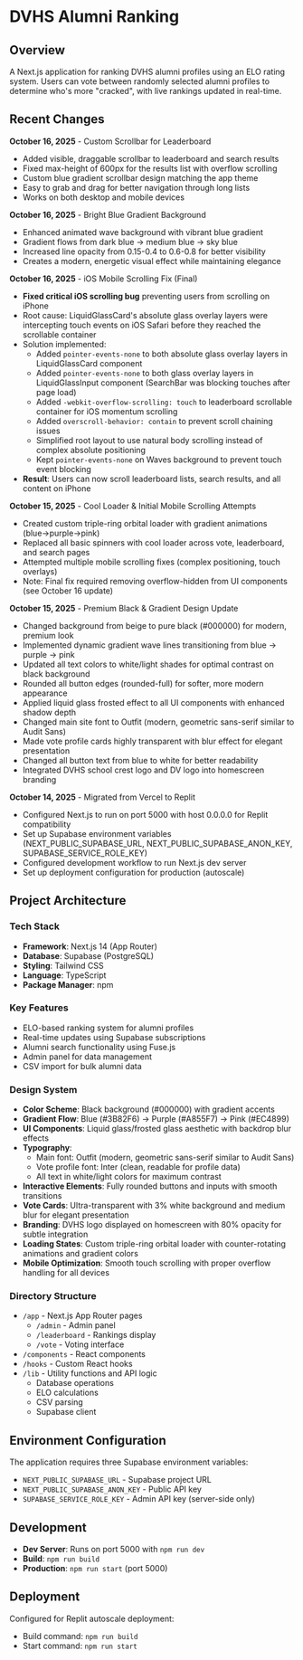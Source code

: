 # DVHS Alumni Ranking

## Overview
A Next.js application for ranking DVHS alumni profiles using an ELO rating system. Users can vote between randomly selected alumni profiles to determine who's more "cracked", with live rankings updated in real-time.

## Recent Changes
**October 16, 2025** - Custom Scrollbar for Leaderboard
- Added visible, draggable scrollbar to leaderboard and search results
- Fixed max-height of 600px for the results list with overflow scrolling
- Custom blue gradient scrollbar design matching the app theme
- Easy to grab and drag for better navigation through long lists
- Works on both desktop and mobile devices

**October 16, 2025** - Bright Blue Gradient Background
- Enhanced animated wave background with vibrant blue gradient
- Gradient flows from dark blue → medium blue → sky blue
- Increased line opacity from 0.15-0.4 to 0.6-0.8 for better visibility
- Creates a modern, energetic visual effect while maintaining elegance

**October 16, 2025** - iOS Mobile Scrolling Fix (Final)
- **Fixed critical iOS scrolling bug** preventing users from scrolling on iPhone
- Root cause: LiquidGlassCard's absolute glass overlay layers were intercepting touch events on iOS Safari before they reached the scrollable container
- Solution implemented:
  - Added `pointer-events-none` to both absolute glass overlay layers in LiquidGlassCard component
  - Added `pointer-events-none` to both glass overlay layers in LiquidGlassInput component (SearchBar was blocking touches after page load)
  - Added `-webkit-overflow-scrolling: touch` to leaderboard scrollable container for iOS momentum scrolling
  - Added `overscroll-behavior: contain` to prevent scroll chaining issues
  - Simplified root layout to use natural body scrolling instead of complex absolute positioning
  - Kept `pointer-events-none` on Waves background to prevent touch event blocking
- **Result**: Users can now scroll leaderboard lists, search results, and all content on iPhone

**October 15, 2025** - Cool Loader & Initial Mobile Scrolling Attempts
- Created custom triple-ring orbital loader with gradient animations (blue→purple→pink)
- Replaced all basic spinners with cool loader across vote, leaderboard, and search pages
- Attempted multiple mobile scrolling fixes (complex positioning, touch overlays)
- Note: Final fix required removing overflow-hidden from UI components (see October 16 update)

**October 15, 2025** - Premium Black & Gradient Design Update
- Changed background from beige to pure black (#000000) for modern, premium look
- Implemented dynamic gradient wave lines transitioning from blue → purple → pink
- Updated all text colors to white/light shades for optimal contrast on black background
- Rounded all button edges (rounded-full) for softer, more modern appearance
- Applied liquid glass frosted effect to all UI components with enhanced shadow depth
- Changed main site font to Outfit (modern, geometric sans-serif similar to Audit Sans)
- Made vote profile cards highly transparent with blur effect for elegant presentation
- Changed all button text from blue to white for better readability
- Integrated DVHS school crest logo and DV logo into homescreen branding

**October 14, 2025** - Migrated from Vercel to Replit
- Configured Next.js to run on port 5000 with host 0.0.0.0 for Replit compatibility
- Set up Supabase environment variables (NEXT_PUBLIC_SUPABASE_URL, NEXT_PUBLIC_SUPABASE_ANON_KEY, SUPABASE_SERVICE_ROLE_KEY)
- Configured development workflow to run Next.js dev server
- Set up deployment configuration for production (autoscale)

## Project Architecture

### Tech Stack
- **Framework**: Next.js 14 (App Router)
- **Database**: Supabase (PostgreSQL)
- **Styling**: Tailwind CSS
- **Language**: TypeScript
- **Package Manager**: npm

### Key Features
- ELO-based ranking system for alumni profiles
- Real-time updates using Supabase subscriptions
- Alumni search functionality using Fuse.js
- Admin panel for data management
- CSV import for bulk alumni data

### Design System
- **Color Scheme**: Black background (#000000) with gradient accents
- **Gradient Flow**: Blue (#3B82F6) → Purple (#A855F7) → Pink (#EC4899)
- **UI Components**: Liquid glass/frosted glass aesthetic with backdrop blur effects
- **Typography**: 
  - Main font: Outfit (modern, geometric sans-serif similar to Audit Sans)
  - Vote profile font: Inter (clean, readable for profile data)
  - All text in white/light colors for maximum contrast
- **Interactive Elements**: Fully rounded buttons and inputs with smooth transitions
- **Vote Cards**: Ultra-transparent with 3% white background and medium blur for elegant presentation
- **Branding**: DVHS logo displayed on homescreen with 80% opacity for subtle integration
- **Loading States**: Custom triple-ring orbital loader with counter-rotating animations and gradient colors
- **Mobile Optimization**: Smooth touch scrolling with proper overflow handling for all devices

### Directory Structure
- `/app` - Next.js App Router pages
  - `/admin` - Admin panel
  - `/leaderboard` - Rankings display
  - `/vote` - Voting interface
- `/components` - React components
- `/hooks` - Custom React hooks
- `/lib` - Utility functions and API logic
  - Database operations
  - ELO calculations
  - CSV parsing
  - Supabase client

## Environment Configuration
The application requires three Supabase environment variables:
- `NEXT_PUBLIC_SUPABASE_URL` - Supabase project URL
- `NEXT_PUBLIC_SUPABASE_ANON_KEY` - Public API key
- `SUPABASE_SERVICE_ROLE_KEY` - Admin API key (server-side only)

## Development
- **Dev Server**: Runs on port 5000 with `npm run dev`
- **Build**: `npm run build`
- **Production**: `npm run start` (port 5000)

## Deployment
Configured for Replit autoscale deployment:
- Build command: `npm run build`
- Start command: `npm run start`
